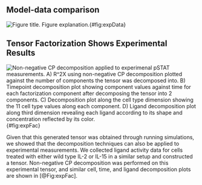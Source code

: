 ## Model-data comparison

![**Figure title.** Figure explanation.](./Figures/figure4.svg){#fig:expData}



## Tensor Factorization Shows Experimental Results

![**Non-negative CP decomposition applied to experimenal pSTAT measurements.** A) $R^2X$ using non-negative CP decomposition plotted against the number of components the tensor was decomposed into. B) Timepoint decomposition plot showing component values against time for each factorization component after decomposing the tensor into 2 components. C) Decomposition plot along the cell type dimension showing the 11 cell type values along each component. D) Ligand decomposition plot along third dimension revealing each ligand according to its shape and concentration reflected by its color.](./Figures/figure5.svg){#fig:expFac}

Given that this generated tensor was obtained through running simulations, we showed that the decomposition techniques can also be applied to experimental measurements. We collected ligand activity data for cells treated with either wild type IL-2 or IL-15 in a similar setup and constructed a tensor. Non-negative CP decomposition was performed on this experimental tensor, and similar cell, time, and ligand decomposition plots are shown in [@Fig:expFac].
